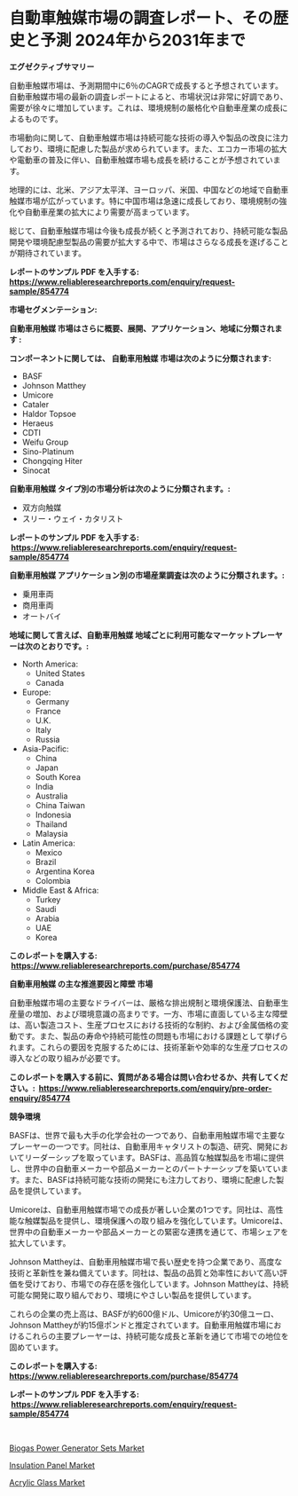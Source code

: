 <p><h1>自動車触媒市場の調査レポート、その歴史と予測 2024年から2031年まで</h1></p><p><strong>エグゼクティブサマリー</strong></p>
<p><p>自動車触媒市場は、予測期間中に6％のCAGRで成長すると予想されています。自動車触媒市場の最新の調査レポートによると、市場状況は非常に好調であり、需要が徐々に増加しています。これは、環境規制の厳格化や自動車産業の成長によるものです。</p><p>市場動向に関して、自動車触媒市場は持続可能な技術の導入や製品の改良に注力しており、環境に配慮した製品が求められています。また、エコカー市場の拡大や電動車の普及に伴い、自動車触媒市場も成長を続けることが予想されています。</p><p>地理的には、北米、アジア太平洋、ヨーロッパ、米国、中国などの地域で自動車触媒市場が広がっています。特に中国市場は急速に成長しており、環境規制の強化や自動車産業の拡大により需要が高まっています。</p><p>総じて、自動車触媒市場は今後も成長が続くと予測されており、持続可能な製品開発や環境配慮型製品の需要が拡大する中で、市場はさらなる成長を遂げることが期待されています。</p></p>
<p><strong>レポートのサンプル PDF を入手する: <a href="https://www.reliableresearchreports.com/enquiry/request-sample/854774">https://www.reliableresearchreports.com/enquiry/request-sample/854774</a></strong></p>
<p><strong>市場セグメンテーション:</strong></p>
<p><strong> 自動車用触媒 市場はさらに概要、展開、アプリケーション、地域に分類されます :</strong></p>
<p><strong>コンポーネントに関しては、 自動車用触媒 市場は次のように分類されます: &nbsp;</strong></p>
<p><ul><li>BASF</li><li>Johnson Matthey</li><li>Umicore</li><li>Cataler</li><li>Haldor Topsoe</li><li>Heraeus</li><li>CDTI</li><li>Weifu Group</li><li>Sino-Platinum</li><li>Chongqing Hiter</li><li>Sinocat</li></ul></p>
<p><strong> 自動車用触媒 タイプ別の市場分析は次のように分類されます。:</strong></p>
<p><ul><li>双方向触媒</li><li>スリー・ウェイ・カタリスト</li></ul></p>
<p><strong>レポートのサンプル PDF を入手する: &nbsp;<a href="https://www.reliableresearchreports.com/enquiry/request-sample/854774">https://www.reliableresearchreports.com/enquiry/request-sample/854774</a></strong></p>
<p><strong> 自動車用触媒 アプリケーション別の市場産業調査は次のように分類されます。:</strong></p>
<p><ul><li>乗用車両</li><li>商用車両</li><li>オートバイ</li></ul></p>
<p><strong>地域に関して言えば、自動車用触媒 地域ごとに利用可能なマーケットプレーヤーは次のとおりです。:</strong></p>
<p><ul>
    <li>
        North America:
        <ul>
            <li>United States</li>
            <li>Canada</li>
        </ul>
    </li>
    <li>
        Europe:
        <ul>
            <li>Germany</li>
            <li>France</li>
            <li>U.K.</li>
            <li>Italy</li>
            <li>Russia</li>
        </ul>
    </li>
    <li>
        Asia-Pacific:
        <ul>
            <li>China</li>
            <li>Japan</li>
            <li>South Korea</li>
            <li>India</li>
            <li>Australia</li>
            <li>China Taiwan</li>
            <li>Indonesia</li>
            <li>Thailand</li>
            <li>Malaysia</li>
        </ul>
    </li>
    <li>
        Latin America:
        <ul>
            <li>Mexico</li>
            <li>Brazil</li>
            <li>Argentina Korea</li>
            <li>Colombia</li>
        </ul>
    </li>
    <li>
        Middle East & Africa:
        <ul>
            <li>Turkey</li>
            <li>Saudi</li>
            <li>Arabia</li>
            <li>UAE</li>
            <li>Korea</li>
        </ul>
    </li>
    </ul></p>
<p><strong>このレポートを購入する: &nbsp;<a href="https://www.reliableresearchreports.com/purchase/854774">https://www.reliableresearchreports.com/purchase/854774</a></strong></p>
<p><strong>自動車用触媒 の主な推進要因と障壁 市場</strong></p>
<p><p>自動車触媒市場の主要なドライバーは、厳格な排出規制と環境保護法、自動車生産量の増加、および環境意識の高まりです。一方、市場に直面している主な障壁は、高い製造コスト、生産プロセスにおける技術的な制約、および金属価格の変動です。また、製品の寿命や持続可能性の問題も市場における課題として挙げられます。これらの要因を克服するためには、技術革新や効率的な生産プロセスの導入などの取り組みが必要です。</p></p>
<p><strong>このレポートを購入する前に、質問がある場合は問い合わせるか、共有してください。:&nbsp; <a href="https://www.reliableresearchreports.com/enquiry/pre-order-enquiry/854774">https://www.reliableresearchreports.com/enquiry/pre-order-enquiry/854774</a></strong></p>
<p><strong>競争環境</strong></p>
<p><p>BASFは、世界で最も大手の化学会社の一つであり、自動車用触媒市場で主要なプレーヤーの一つです。同社は、自動車用キャタリストの製造、研究、開発においてリーダーシップを取っています。BASFは、高品質な触媒製品を市場に提供し、世界中の自動車メーカーや部品メーカーとのパートナーシップを築いています。また、BASFは持続可能な技術の開発にも注力しており、環境に配慮した製品を提供しています。</p><p>Umicoreは、自動車用触媒市場での成長が著しい企業の1つです。同社は、高性能な触媒製品を提供し、環境保護への取り組みを強化しています。Umicoreは、世界中の自動車メーカーや部品メーカーとの緊密な連携を通じて、市場シェアを拡大しています。</p><p>Johnson Mattheyは、自動車用触媒市場で長い歴史を持つ企業であり、高度な技術と革新性を兼ね備えています。同社は、製品の品質と効率性において高い評価を受けており、市場での存在感を強化しています。Johnson Mattheyは、持続可能な開発に取り組んでおり、環境にやさしい製品を提供しています。</p><p>これらの企業の売上高は、BASFが約600億ドル、Umicoreが約30億ユーロ、Johnson Mattheyが約15億ポンドと推定されています。自動車用触媒市場におけるこれらの主要プレーヤーは、持続可能な成長と革新を通じて市場での地位を固めています。</p></p>
<p><strong>このレポートを購入する: &nbsp; <a href="https://www.reliableresearchreports.com/purchase/854774">https://www.reliableresearchreports.com/purchase/854774</a></strong></p>
<p><strong>レポートのサンプル PDF を入手する: &nbsp;<a href="https://www.reliableresearchreports.com/enquiry/request-sample/854774">https://www.reliableresearchreports.com/enquiry/request-sample/854774</a></strong><strong></strong></p>
<p>&nbsp;</p>
<p><p><a href="https://github.com/Chiragrp22/Market-Research-Report-List-4/blob/main/biogas-power-generator-sets-market.md">Biogas Power Generator Sets Market</a></p><p><a href="https://lydian-appliance-61d.notion.site/Insights-into-Insulation-Panel-Market-Size-Analysing-Market-Share-Trends-and-Growth-from-2024-to--e23b516b4b9d45c9a447c00d6b8bf604">Insulation Panel Market</a></p><p><a href="https://forested-sushi-9b0.notion.site/Acrylic-Glass-Market-Size-Growth-and-Forecast-from-2024-2031-2a4fc3c9824d4dd68da734a48b28a282">Acrylic Glass Market</a></p></p>